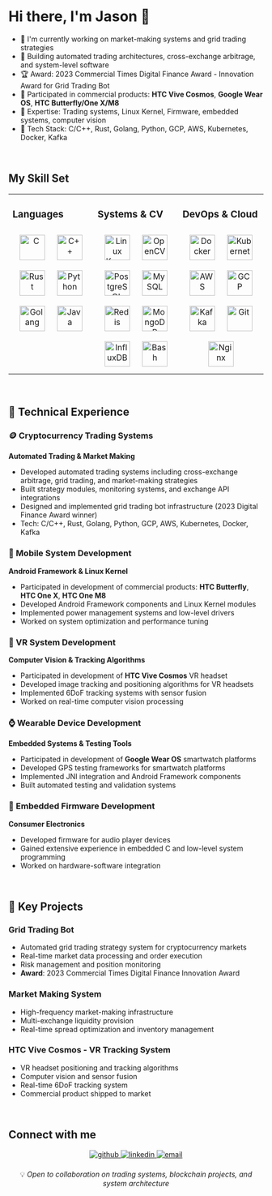 <!--
**YOUR_USERNAME/YOUR_USERNAME** is a ✨ _special_ ✨ repository because its `README.md` (this file) appears on your GitHub profile.
-->

# Hi there, I'm Jason 👋

- 🔭 I'm currently working on market-making systems and grid trading strategies
- 💼 Building automated trading architectures, cross-exchange arbitrage, and system-level software
- 🏆 Award: 2023 Commercial Times Digital Finance Award - Innovation Award for Grid Trading Bot
- 📱 Participated in commercial products: **HTC Vive Cosmos**, **Google Wear OS**, **HTC Butterfly/One X/M8**
- 🌱 Expertise: Trading systems, Linux Kernel, Firmware, embedded systems, computer vision
- 💬 Tech Stack: C/C++, Rust, Golang, Python, GCP, AWS, Kubernetes, Docker, Kafka
 
<br/>  

## My Skill Set  
<table><tr><td valign="top" width="33%">

### Languages
<div align="center">
<img style="margin: 10px" src="https://profilinator.rishav.dev/skills-assets/c-original.svg" alt="C" height="50" />
<img style="margin: 10px" src="https://profilinator.rishav.dev/skills-assets/cplusplus-original.svg" alt="C++" height="50" />
<img style="margin: 10px" src="https://profilinator.rishav.dev/skills-assets/rust-plain.svg" alt="Rust" height="50" />
<img style="margin: 10px" src="https://profilinator.rishav.dev/skills-assets/python-original.svg" alt="Python" height="50" />
<img style="margin: 10px" src="https://profilinator.rishav.dev/skills-assets/go-original.svg" alt="Golang" height="50" />
<img style="margin: 10px" src="https://profilinator.rishav.dev/skills-assets/java-original-wordmark.svg" alt="Java" height="50" />
</div>

</td><td valign="top" width="33%">

### Systems & CV  
<div align="center">  
<img style="margin: 10px" src="https://profilinator.rishav.dev/skills-assets/linux-original.svg" alt="Linux Kernel" height="50" />  
<img style="margin: 10px" src="https://profilinator.rishav.dev/skills-assets/opencv-icon.svg" alt="OpenCV" height="50" />  
<img style="margin: 10px" src="https://profilinator.rishav.dev/skills-assets/postgresql-original-wordmark.svg" alt="PostgreSQL" height="50" />  
<img style="margin: 10px" src="https://profilinator.rishav.dev/skills-assets/mysql-original-wordmark.svg" alt="MySQL" height="50" />  
<img style="margin: 10px" src="https://profilinator.rishav.dev/skills-assets/redis-original-wordmark.svg" alt="Redis" height="50" />  
<img style="margin: 10px" src="https://profilinator.rishav.dev/skills-assets/mongodb-original-wordmark.svg" alt="MongoDB" height="50" />  
<img style="margin: 10px" src="https://profilinator.rishav.dev/skills-assets/influxdb.svg" alt="InfluxDB" height="50" />  
<img style="margin: 10px" src="https://profilinator.rishav.dev/skills-assets/gnu_bash-icon.svg" alt="Bash" height="50" />  
</div>

</td><td valign="top" width="33%">

### DevOps & Cloud
<div align="center">
<img style="margin: 10px" src="https://profilinator.rishav.dev/skills-assets/docker-original-wordmark.svg" alt="Docker" height="50" />
<img style="margin: 10px" src="https://profilinator.rishav.dev/skills-assets/kubernetes-icon.svg" alt="Kubernetes" height="50" />
<img style="margin: 10px" src="https://profilinator.rishav.dev/skills-assets/amazonwebservices-original-wordmark.svg" alt="AWS" height="50" />
<img style="margin: 10px" src="https://profilinator.rishav.dev/skills-assets/google_cloud-icon.svg" alt="GCP" height="50" />
<img style="margin: 10px" src="https://cdn.jsdelivr.net/gh/devicons/devicon/icons/apachekafka/apachekafka-original.svg" alt="Kafka" height="50" />
<img style="margin: 10px" src="https://profilinator.rishav.dev/skills-assets/git-scm-icon.svg" alt="Git" height="50" />
<img style="margin: 10px" src="https://profilinator.rishav.dev/skills-assets/nginx-original.svg" alt="Nginx" height="50" />
</div>

</td></tr></table>  

<br/>  

## 💼 Technical Experience

### 🪙 Cryptocurrency Trading Systems
**Automated Trading & Market Making**
- Developed automated trading systems including cross-exchange arbitrage, grid trading, and market-making strategies
- Built strategy modules, monitoring systems, and exchange API integrations
- Designed and implemented grid trading bot infrastructure (2023 Digital Finance Award winner)
- Tech: C/C++, Rust, Golang, Python, GCP, AWS, Kubernetes, Docker, Kafka

### 📱 Mobile System Development
**Android Framework & Linux Kernel**
- Participated in development of commercial products: **HTC Butterfly**, **HTC One X**, **HTC One M8**
- Developed Android Framework components and Linux Kernel modules
- Implemented power management systems and low-level drivers
- Worked on system optimization and performance tuning

### 🥽 VR System Development
**Computer Vision & Tracking Algorithms**
- Participated in development of **HTC Vive Cosmos** VR headset
- Developed image tracking and positioning algorithms for VR headsets
- Implemented 6DoF tracking systems with sensor fusion
- Worked on real-time computer vision processing

### ⌚ Wearable Device Development
**Embedded Systems & Testing Tools**
- Participated in development of **Google Wear OS** smartwatch platforms
- Developed GPS testing frameworks for smartwatch platforms
- Implemented JNI integration and Android Framework components
- Built automated testing and validation systems

### 🎵 Embedded Firmware Development
**Consumer Electronics**
- Developed firmware for audio player devices
- Gained extensive experience in embedded C and low-level system programming
- Worked on hardware-software integration

<br/>

## 🎯 Key Projects

### Grid Trading Bot
- Automated grid trading strategy system for cryptocurrency markets
- Real-time market data processing and order execution
- Risk management and position monitoring
- **Award**: 2023 Commercial Times Digital Finance Innovation Award

### Market Making System
- High-frequency market-making infrastructure
- Multi-exchange liquidity provision
- Real-time spread optimization and inventory management

### HTC Vive Cosmos - VR Tracking System
- VR headset positioning and tracking algorithms
- Computer vision and sensor fusion
- Real-time 6DoF tracking system
- Commercial product shipped to market

<br/>

## Connect with me  
<div align="center">
<a href="https://github.com/shihyu" target="_blank">
<img src=https://img.shields.io/badge/github-%2324292e.svg?&style=for-the-badge&logo=github&logoColor=white alt=github style="margin-bottom: 5px;" />
</a>
<a href="https://linkedin.com/in/YOUR_LINKEDIN" target="_blank">
<img src=https://img.shields.io/badge/linkedin-%231E77B5.svg?&style=for-the-badge&logo=linkedin&logoColor=white alt=linkedin style="margin-bottom: 5px;" />
</a>
<a href="mailto:yaoshihyu@gmail.com" target="_blank">
<img src=https://img.shields.io/badge/email-%23D14836.svg?&style=for-the-badge&logo=gmail&logoColor=white alt=email style="margin-bottom: 5px;" />
</a>
</div>  

<br/>  


<div align="center">
💡 <i>Open to collaboration on trading systems, blockchain projects, and system architecture</i>
</div>
